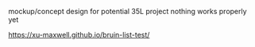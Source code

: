 mockup/concept design for potential 35L project
nothing works properly yet

https://xu-maxwell.github.io/bruin-list-test/
